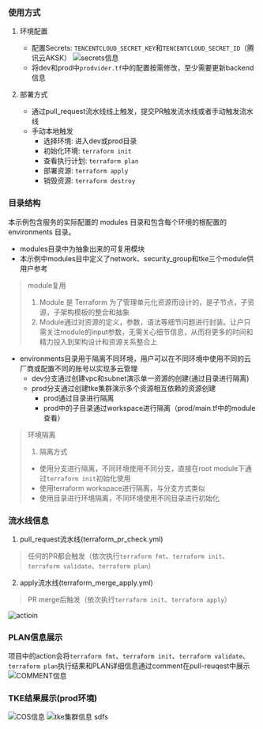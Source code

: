 ### 使用方式
1. 环境配置
   - 配置Secrets: `TENCENTCLOUD_SECRET_KEY`和`TENCENTCLOUD_SECRET_ID`（腾讯云AKSK）
![secrets信息](https://github.com/tongyiming/gitops-terraform/blob/main/imgs/secrets.jpg)
   - 将dev和prod中`prodvider.tf`中的配置按需修改，至少需要更新backend信息


1. 部署方式
   - 通过pull_request流水线线上触发，提交PR触发流水线或者手动触发流水线
   - 手动本地触发
     - 选择环境: 进入dev或prod目录
     - 初始化环境: `terraform init`
     - 查看执行计划: `terraform plan`
     - 部署资源: `terraform apply`
     - 销毁资源: `terraform destroy`

### 目录结构
本示例包含服务的实际配置的 modules 目录和包含每个环境的根配置的 environments 目录。
- modules目录中为抽象出来的可复用模块
- 本示例中modules目中定义了network、security_group和tke三个module供用户参考
> module复用
> 1. Module 是 Terraform 为了管理单元化资源而设计的，是子节点，子资源，子架构模板的整合和抽象
> 2. Module通过对资源的定义，参数，语法等细节问题进行封装。让户只需关注module的input参数，无需关心细节信息，从而将更多的时间和精力投入到架构设计和资源关系整合上
- environments目录用于隔离不同环境，用户可以在不同环境中使用不同的云厂商或配置不同的账号以实现多云管理
  - dev分支通过创建vpc和subnet演示单一资源的创建(通过目录进行隔离)
  - prod分支通过创建tke集群演示多个资源相互依赖的资源创建
    - prod通过目录进行隔离
    - prod中的子目录通过workspace进行隔离（prod/main.tf中的module查看）

> 环境隔离
> 1. 隔离方式
> - 使用分支进行隔离，不同环境使用不同分支，直接在root module下通过`terraform init`初始化使用
> - 使用terraform workspace进行隔离，与分支方式类似
> - 使用目录进行环境隔离，不同环境使用不同目录进行初始化

### 流水线信息
1. pull_request流水线(terraform_pr_check.yml)
> 任何的PR都会触发（依次执行`terraform fmt`、`terraform init`、`terraform validate`、`terraform plan`）

2. apply流水线(terraform_merge_apply.yml)
> PR merge后触发（依次执行`terraform init`、`terraform apply`）

![actioin](https://github.com/tongyiming/gitops-terraform/blob/main/imgs/action.jpg)

### PLAN信息展示
项目中的action会将`terraform fmt`、`terraform init`、`terraform validate`、`terraform plan`执行结果和PLAN详细信息通过comment在pull-reuqest中展示
![COMMENT信息](https://github.com/tongyiming/gitops-terraform/blob/main/imgs/comment_info.jpg)

### TKE结果展示(prod环境)
![COS信息](https://github.com/tongyiming/gitops-terraform/blob/main/imgs/tke-example-cluser.jpg)
![tke集群信息](https://github.com/tongyiming/gitops-terraform/blob/main/imgs/backend_cos.jpg)
sdfs
